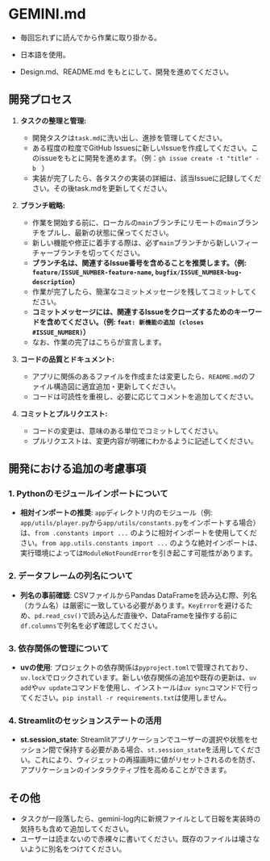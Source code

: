 # GEMINI.md

* 毎回忘れずに読んでから作業に取り掛かる。
* 日本語を使用。
  
* Design.md、README.md をもとにして、開発を進めてください。

## 開発プロセス

1.  **タスクの整理と管理:**
    *   開発タスクは`task.md`に洗い出し、進捗を管理してください。
    *   ある程度の粒度でGitHub Issuesに新しいIssueを作成してください。このissueをもとに開発を進めます。（例：`gh issue create -t "title" -b ` ）
    *   実装が完了したら、各タスクの実装の詳細は、該当Issueに記録してください。その後task.mdを更新してください。

2.  **ブランチ戦略:**
    *   作業を開始する前に、ローカルの`main`ブランチにリモートの`main`ブランチをプルし、最新の状態に保ってください。
    *   新しい機能や修正に着手する際は、必ず`main`ブランチから新しいフィーチャーブランチを切ってください。
    *   **ブランチ名は、関連するIssue番号を含めることを推奨します。（例: `feature/ISSUE_NUMBER-feature-name`, `bugfix/ISSUE_NUMBER-bug-description`）**
    *   作業が完了したら、簡潔なコミットメッセージを残してコミットしてください。
    *   **コミットメッセージには、関連するIssueをクローズするためのキーワードを含めてください。（例: `feat: 新機能の追加 (closes #ISSUE_NUMBER)`）**
    *   なお、作業の完了はこちらが宣言します。

3.  **コードの品質とドキュメント:**
    *   アプリに関係のあるファイルを作成または変更したら、`README.md`のファイル構造図に適宜追加・更新してください。
    *   コードは可読性を重視し、必要に応じてコメントを追加してください。

4.  **コミットとプルリクエスト:**
    *   コードの変更は、意味のある単位でコミットしてください。
    *   プルリクエストは、変更内容が明確にわかるように記述してください。

## 開発における追加の考慮事項

### 1. Pythonのモジュールインポートについて

*   **相対インポートの推奨**: `app`ディレクトリ内のモジュール（例: `app/utils/player.py`から`app/utils/constants.py`をインポートする場合）は、`from .constants import ...` のように相対インポートを使用してください。`from app.utils.constants import ...` のような絶対インポートは、実行環境によっては`ModuleNotFoundError`を引き起こす可能性があります。

### 2. データフレームの列名について

*   **列名の事前確認**: CSVファイルからPandas DataFrameを読み込む際、列名（カラム名）は厳密に一致している必要があります。`KeyError`を避けるため、`pd.read_csv()`で読み込んだ直後や、DataFrameを操作する前に`df.columns`で列名を必ず確認してください。

### 3. 依存関係の管理について

*   **uvの使用**: プロジェクトの依存関係は`pyproject.toml`で管理されており、`uv.lock`でロックされています。新しい依存関係の追加や既存の更新は、`uv add`や`uv update`コマンドを使用し、インストールは`uv sync`コマンドで行ってください。`pip install -r requirements.txt`は使用しません。

### 4. Streamlitのセッションステートの活用

*   **st.session_state**: Streamlitアプリケーションでユーザーの選択や状態をセッション間で保持する必要がある場合、`st.session_state`を活用してください。これにより、ウィジェットの再描画時に値がリセットされるのを防ぎ、アプリケーションのインタラクティブ性を高めることができます。

## その他
*   タスクが一段落したら、gemini-log内に新規ファイルとして日報を実装時の気持ちも含めて追加してください。
*   ユーザーは読まないので赤裸々に書いてください。既存のファイルは壊さないように別名をつけてください。
